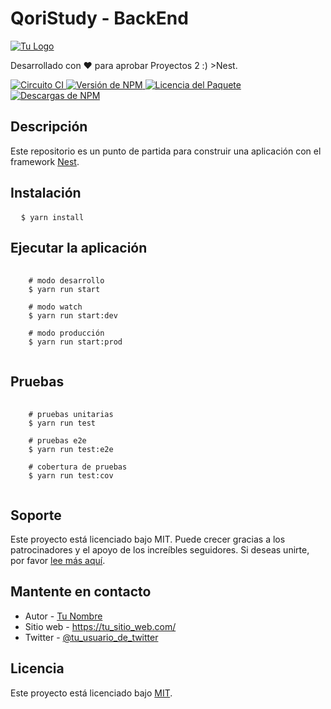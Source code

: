 <h1>QoriStudy - BackEnd</h1>

<a href="https://tu_enlace_de_logo" target="_blank">
  <img src="https://cdn-icons-png.flaticon.com/512/3921/3921013.png" alt="Tu Logo" />
</a>


<p>Desarrollado con ❤️ para aprobar Proyectos 2 :) >Nest</a>.</p>

<p>
  <a href="tu_enlace_de_circuito_ci" target="_blank">
    <img src="tu_imagen_de_circuito_ci" alt="Circuito CI">
  </a>
  <a href="tu_enlace_de_npm" target="_blank">
    <img src="tu_imagen_de_npm" alt="Versión de NPM">
  </a>
  <a href="tu_enlace_de_npm" target="_blank">
    <img src="tu_imagen_de_npm" alt="Licencia del Paquete">
  </a>
  <a href="tu_enlace_de_npm" target="_blank">
    <img src="tu_imagen_de_npm" alt="Descargas de NPM">
  </a>
</p>

<h2>Descripción</h2>

<p>Este repositorio es un punto de partida para construir una aplicación con el framework <a href="https://nestjs.com/" target="_blank">Nest</a>.</p>

<h2>Instalación</h2>

<pre>
  <code>$ yarn install</code>
</pre>

<h2>Ejecutar la aplicación</h2>

<pre>
  <code>
    # modo desarrollo
    $ yarn run start

    # modo watch
    $ yarn run start:dev

    # modo producción
    $ yarn run start:prod
  </code>
</pre>

<h2>Pruebas</h2>

<pre>
  <code>
    # pruebas unitarias
    $ yarn run test

    # pruebas e2e
    $ yarn run test:e2e

    # cobertura de pruebas
    $ yarn run test:cov
  </code>
</pre>

<h2>Soporte</h2>

<p>Este proyecto está licenciado bajo MIT. Puede crecer gracias a los patrocinadores y el apoyo de los increíbles seguidores. Si deseas unirte, por favor <a href="https://docs.nestjs.com/support" target="_blank">lee más aquí</a>.</p>

<h2>Mantente en contacto</h2>

<ul>
  <li>Autor - <a href="https://tu_sitio_web.com" target="_blank">Tu Nombre</a></li>
  <li>Sitio web - <a href="https://tu_sitio_web.com" target="_blank">https://tu_sitio_web.com/</a></li>
  <li>Twitter - <a href="https://twitter.com/tu_usuario_de_twitter" target="_blank">@tu_usuario_de_twitter</a></li>
</ul>

<h2>Licencia</h2>

<p>Este proyecto está licenciado bajo <a href="LICENSE" target="_blank">MIT</a>.</p>
